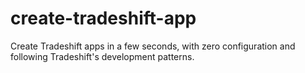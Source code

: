 # create-tradeshift-app
Create Tradeshift apps in a few seconds, with zero configuration and following Tradeshift's development patterns.
